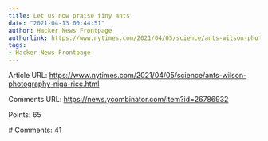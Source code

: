 ```yaml
---
title: Let us now praise tiny ants
date: "2021-04-13 00:44:51"
author: Hacker News Frontpage
authorlink: https://www.nytimes.com/2021/04/05/science/ants-wilson-photography-niga-rice.html
tags:
- Hacker-News-Frontpage
---
```


<p>Article URL: <a href="https://www.nytimes.com/2021/04/05/science/ants-wilson-photography-niga-rice.html">https://www.nytimes.com/2021/04/05/science/ants-wilson-photography-niga-rice.html</a></p>
<p>Comments URL: <a href="https://news.ycombinator.com/item?id=26786932">https://news.ycombinator.com/item?id=26786932</a></p>
<p>Points: 65</p>
<p># Comments: 41</p>

